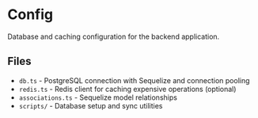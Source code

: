 # Config

Database and caching configuration for the backend application.

## Files

- `db.ts` - PostgreSQL connection with Sequelize and connection pooling
- `redis.ts` - Redis client for caching expensive operations (optional)
- `associations.ts` - Sequelize model relationships
- `scripts/` - Database setup and sync utilities
